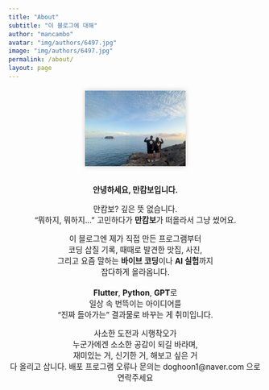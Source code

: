 ```yaml
---
title: "About"
subtitle: "이 블로그에 대해"
author: "mancambo"
avatar: "img/authors/6497.jpg"
image: "img/authors/6497.jpg"
permalink: /about/
layout: page
---
```


<div style="text-align: center; margin-top: 20px;">
  <img src="/img/authors/6497.jpg" alt="내 사진" width="200" style= "box-shadow: 0 0 10px rgba(0,0,0,0.2);">
</div>

<br>

<div style="text-align: center; font-size: 1.1em;">
  <p><strong>안녕하세요, 만캄보입니다.</strong></p>
  <p>
    만캄보? 깊은 뜻 없습니다.<br>
    “뭐하지, 뭐하지...” 고민하다가 <b>만캄보</b>가 떠올라서 그냥 썼어요.
  </p>
  <p>
    이 블로그엔 제가 직접 만든 프로그램부터<br>
    코딩 삽질 기록, 때때로 발견한 맛집, 사진,<br>
    그리고 요즘 말하는 <b>바이브 코딩</b>이나 <b>AI 실험</b>까지<br>
    잡다하게 올라옵니다.<br><br>
    <b>Flutter</b>, <b>Python</b>, <b>GPT</b>로<br>
    일상 속 번뜩이는 아이디어를<br>
    “진짜 돌아가는” 결과물로 바꾸는 게 취미입니다.
  </p>
  <p>
    사소한 도전과 시행착오가<br>
    누군가에겐 소소한 공감이 되길 바라며,<br>
    재미있는 거, 신기한 거, 해보고 싶은 거<br>
    다 올리고 삽니다.
    배포 프로그램 오류나 문의는 
    doghoon1@naver.com 으로 연락주세요
  </p>
</div>